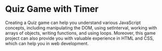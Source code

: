 <h1>Quiz Game with Timer</h1>

<p>Creating a Quiz game can help you understand various JavaScript concepts, including 
manipulating the DOM, using setInterval, working with arrays of objects, writing functions,
and using loops. Moreover, this game project can also provide you with valuable experience
in HTML and CSS, which can help you in web development.</p>
